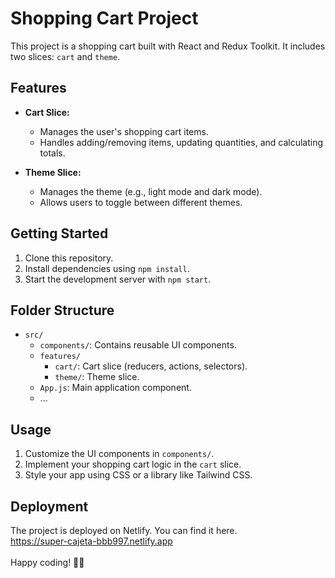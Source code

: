 # Shopping Cart Project

This project is a shopping cart built with React and Redux Toolkit. It includes two slices: `cart` and `theme`.

## Features

- **Cart Slice:**
  - Manages the user's shopping cart items.
  - Handles adding/removing items, updating quantities, and calculating totals.

- **Theme Slice:**
  - Manages the theme (e.g., light mode and dark mode).
  - Allows users to toggle between different themes.

## Getting Started

1. Clone this repository.
2. Install dependencies using `npm install`.
3. Start the development server with `npm start`.

## Folder Structure

- `src/`
  - `components/`: Contains reusable UI components.
  - `features/`
    - `cart/`: Cart slice (reducers, actions, selectors).
    - `theme/`: Theme slice.
  - `App.js`: Main application component.
  - ...

## Usage

1. Customize the UI components in `components/`.
2. Implement your shopping cart logic in the `cart` slice.
3. Style your app using CSS or a library like Tailwind CSS.

## Deployment

The project is deployed on Netlify. You can find it here.<br>
https://super-cajeta-bbb997.netlify.app <br><br>
 Happy coding! 🛒🚀

